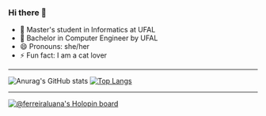 ### Hi there 👋

- 🔭 Master's student in Informatics at UFAL
- 🌱 Bachelor in Computer Engineer by UFAL
- 😄 Pronouns: she/her
- ⚡ Fun fact: I am a cat lover
---

![Anurag's GitHub stats](https://github-readme-stats.vercel.app/api?username=ferreiraluana&show_icons=true&theme=github_dark&count_private=true&hide_border=true)
[![Top Langs](https://github-readme-stats.vercel.app/api/top-langs/?username=ferreiraluana&langs_count=8&theme=github_dark&layout=compact&hide_border=true)](https://github.com/anuraghazra/github-readme-stats)

---
[![@ferreiraluana's Holopin board](https://holopin.io/api/user/board?user=ferreiraluana)](https://holopin.io/@ferreiraluana)
<!--
**ferreiraluana/ferreiraluana** is a ✨ _special_ ✨ repository because its `README.md` (this file) appears on your GitHub profile.

Here are some ideas to get you started:

- 🔭 I’m currently working on ...
- 🌱 I’m currently learning ...
- 👯 I’m looking to collaborate on ...
- 🤔 I’m looking for help with ...
- 💬 Ask me about ...
- 📫 How to reach me: ...
- 😄 Pronouns: ...
- ⚡ Fun fact: ...
-->

